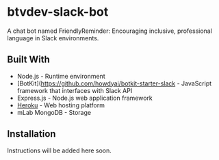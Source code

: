 # btvdev-slack-bot
A chat bot named FriendlyReminder: Encouraging inclusive, professional language in Slack environments.

## Built With

* Node.js - Runtime environment
* [BotKit](https://github.com/howdyai/botkit-starter-slack - JavaScript framework that interfaces with Slack API 
* Express.js - Node.js web application framework
* [Heroku](https://heroku.com) - Web hosting platform
* mLab MongoDB - Storage

## Installation

Instructions will be added here soon.
